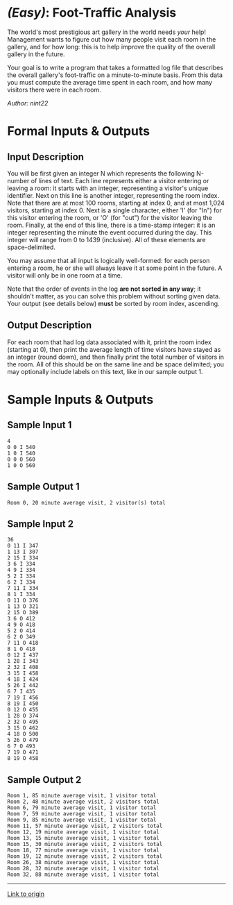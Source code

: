 # [](#EasyIcon) *(Easy)*: Foot-Traffic Analysis

The world's most prestigious art gallery in the world needs *your* help! Management wants to figure out how many people visit each room in the gallery, and for how long: this is to help improve the quality of the overall gallery in the future.

Your goal is to write a program that takes a formatted log file that describes the overall gallery's foot-traffic on a minute-to-minute basis. From this data you must compute the average time spent in each room, and how many visitors there were in each room.

*Author: nint22*

# Formal Inputs & Outputs
## Input Description

You will be first given an integer N which represents the following N-number of lines of text. Each line represents either a visitor entering or leaving a room: it starts with an integer, representing a visitor's unique identifier. Next on this line is another integer, representing the room index. Note that there are at most 100 rooms, starting at index 0, and at most 1,024 visitors, starting at index 0. Next is a single character, either 'I' (for "In") for this visitor entering the room, or 'O' (for "out") for the visitor leaving the room. Finally, at the end of this line, there is a time-stamp integer: it is an integer representing the minute the event occurred during the day. This integer will range from 0 to 1439 (inclusive). All of these elements are space-delimited.

You may assume that all input is logically well-formed: for each person entering a room, he or she will always leave it at some point in the future. A visitor will only be in one room at a time.

Note that the order of events in the log **are not sorted in any way**; it shouldn't matter, as you can solve this problem without sorting given data. Your output (see details below) **must** be sorted by room index, ascending.

## Output Description

For each room that had log data associated with it, print the room index (starting at 0), then print the average length of time visitors have stayed as an integer (round down), and then finally print the total number of visitors in the room. All of this should be on the same line and be space delimited; you may optionally include labels on this text, like in our sample output 1.

# Sample Inputs & Outputs
## Sample Input 1

    4
    0 0 I 540
    1 0 I 540
    0 0 O 560
    1 0 O 560

## Sample Output 1

    Room 0, 20 minute average visit, 2 visitor(s) total

## Sample Input 2

    36
    0 11 I 347
    1 13 I 307
    2 15 I 334
    3 6 I 334
    4 9 I 334
    5 2 I 334
    6 2 I 334
    7 11 I 334
    8 1 I 334
    0 11 O 376
    1 13 O 321
    2 15 O 389
    3 6 O 412
    4 9 O 418
    5 2 O 414
    6 2 O 349
    7 11 O 418
    8 1 O 418
    0 12 I 437
    1 28 I 343
    2 32 I 408
    3 15 I 458
    4 18 I 424
    5 26 I 442
    6 7 I 435
    7 19 I 456
    8 19 I 450
    0 12 O 455
    1 28 O 374
    2 32 O 495
    3 15 O 462
    4 18 O 500
    5 26 O 479
    6 7 O 493
    7 19 O 471
    8 19 O 458

## Sample Output 2

    Room 1, 85 minute average visit, 1 visitor total
    Room 2, 48 minute average visit, 2 visitors total
    Room 6, 79 minute average visit, 1 visitor total
    Room 7, 59 minute average visit, 1 visitor total
    Room 9, 85 minute average visit, 1 visitor total
    Room 11, 57 minute average visit, 2 visitors total
    Room 12, 19 minute average visit, 1 visitor total
    Room 13, 15 minute average visit, 1 visitor total
    Room 15, 30 minute average visit, 2 visitors total
    Room 18, 77 minute average visit, 1 visitor total
    Room 19, 12 minute average visit, 2 visitors total
    Room 26, 38 minute average visit, 1 visitor total
    Room 28, 32 minute average visit, 1 visitor total
    Room 32, 88 minute average visit, 1 visitor total

---

[Link to origin](https://www.reddit.com/r/dailyprogrammer/1iambu)